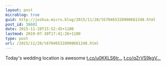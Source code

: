 ```yaml
---
layout: post
microblog: true
guid: http://joshua.micro.blog/2015/11/28/t670465328900661248.html
post_id: 36601
date: 2015-11-28T15:52:45+1100
lastmod: 2019-07-30T17:41:26+1100
type: post
url: /2015/11/28/t670465328900661248.html
---
```

Today's wedding location is awesome [t.co/u0KKLS6tr...](https://t.co/u0KKLS6trk) [t.co/qZrVS9kgV...](https://t.co/qZrVS9kgVl)

